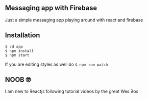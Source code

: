 ## Messaging app with Firebase

Just a simple messaging app playing around with react and firebase


## Installation
```
$ cd app
$ npm install
$ npm start
```
If you are editing styles as well do `$ npm run watch`

## NOOB 🤓

I am new to Reactjs following tutorial videos by the great Wes Bos
